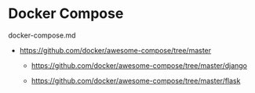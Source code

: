 # Docker Compose

docker-compose.md


*   https://github.com/docker/awesome-compose/tree/master

    *   https://github.com/docker/awesome-compose/tree/master/django

    *   https://github.com/docker/awesome-compose/tree/master/flask
